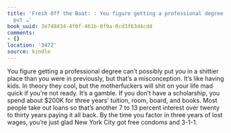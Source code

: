 ```yaml
---
title: 'Fresh Off the Boat: : You figure getting a professional degree can’t possibly
  put …'
book_uuid: 3e748434-4f0f-461b-8f9a-0cd3f63d4cdd
comments:
- {}
location: '3472'
source: kindle
---
```


You figure getting a professional degree can’t possibly put you in a shittier place than you were in previously, but that’s a misconception. It’s like having kids. In theory they cool, but the motherfuckers will shit on your life mad quick if you’re not ready. It’s a gamble. If you don’t have a scholarship, you spend about $200K for three years’ tuition, room, board, and books. Most people take out loans so that’s another 7 to 13 percent interest over twenty to thirty years paying it all back. By the time you factor in three years of lost wages, you’re just glad New York City got free condoms and 3-1-1.